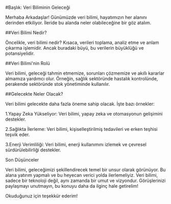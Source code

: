 #Başlık: Veri Biliminin Geleceği

Merhaba Arkadaşlar! Günümüzde veri bilimi, hayatımızın her alanını derinden etkiliyor. İleride bu alanda neler olabileceğine bir göz atalım.

##Veri Bilimi Nedir?

Öncelikle, veri bilimi nedir? Kısaca, verileri toplama, analiz etme ve anlam çıkarma işlemidir. Ancak buradaki büyü, bu verilerin büyüklüğü ve potansiyelidir.

##Veri Bilimi'nin Rolü

Veri bilimi, geleceği tahmin etmemize, sorunları çözmemize ve akıllı kararlar almamıza yardımcı olur. Örneğin, sağlık sektöründe hastalık kontrolünde, perakende sektöründe stok yönetiminde kullanılır.

##Gelecekte Neler Olacak?

Veri bilimi gelecekte daha fazla öneme sahip olacak. İşte bazı örnekler:

1.Yapay Zeka Yükseliyor: Veri bilimi, yapay zeka ve otomasyonun gelişimini destekler.

2.Sağlıkta İlerleme: Veri bilimi, kişiselleştirilmiş tedavileri ve erken teşhisi teşvik eder.

3.Enerji Verimliliği: Veri bilimi, enerji kullanımını izlemek ve çevresel sürdürülebilirliği destekler.

Son Düşünceler

Veri bilimi, geleceğimizi şekillendirecek temel bir unsur olarak görünüyor. Bu alana yatırım yapmalı ve bu heyecan verici yolda ilerlemeliyiz. Veri bilimi, sadece bir teknoloji değil, aynı zamanda bir umut ve vizyondur. Görüşlerinizi paylaşmayı unutmayın, bu konuyu daha da ilginç hale getirelim!

Okuduğunuz için teşekkür ederim!
